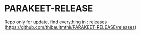 # PARAKEET-RELEASE
Repo only for update, find everything in : releases (https://github.com/thibaultmthh/PARAKEET-RELEASE/releases)
